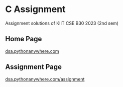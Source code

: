 # C Assignment
Assignment solutions of KIIT CSE B30 2023 (2nd sem)

## Home Page
[dsa.pythonanywhere.com](https://dsa.pythonanywhere.com)

## Assignment Page
[dsa.pythonanywhere.com/assignment](https://dsa.pythonanywhere.com/assignment)
